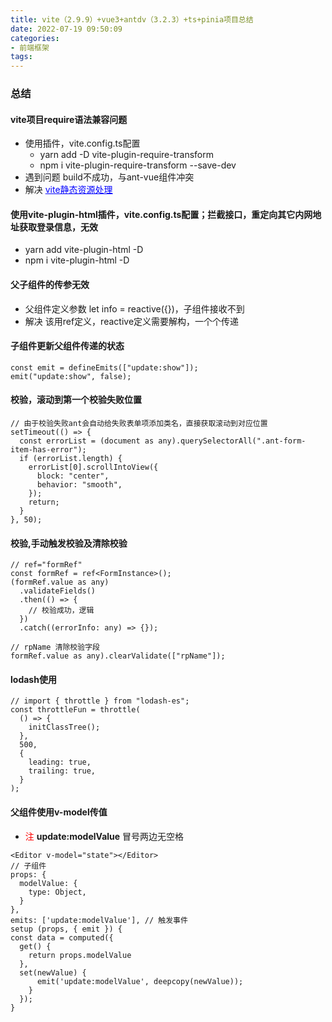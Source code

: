 ```yaml
---
title: vite（2.9.9）+vue3+antdv（3.2.3）+ts+pinia项目总结
date: 2022-07-19 09:50:09
categories:
- 前端框架
tags:
---
```


### 总结
#### vite项目require语法兼容问题
* 使用插件，vite.config.ts配置
  * yarn add -D vite-plugin-require-transform
  * npm i vite-plugin-require-transform --save-dev
* 遇到问题 build不成功，与ant-vue组件冲突
* 解决 <a href="https://vitejs.cn/guide/assets.html#the-public-directory" style="color: blue;">vite静态资源处理</a>

#### 使用vite-plugin-html插件，vite.config.ts配置；拦截接口，重定向其它内网地址获取登录信息，无效
  * yarn add vite-plugin-html -D
  * npm i vite-plugin-html -D

#### 父子组件的传参无效
  * 父组件定义参数 let info = reactive({})，子组件接收不到
  * 解决 该用ref定义，reactive定义需要解构，一个个传递

#### 子组件更新父组件传递的<a-modal>状态
```
const emit = defineEmits(["update:show"]);
emit("update:show", false);
```

#### <a-form>校验，滚动到第一个校验失败位置
```
// 由于校验失败ant会自动给失败表单项添加类名，直接获取滚动到对应位置
setTimeout(() => {
  const errorList = (document as any).querySelectorAll(".ant-form-item-has-error");
  if (errorList.length) {
    errorList[0].scrollIntoView({
      block: "center",
      behavior: "smooth",
    });
    return;
  }
}, 50);
```

#### <a-form>校验,手动触发校验及清除校验
```
// ref="formRef"
const formRef = ref<FormInstance>();
(formRef.value as any)
  .validateFields()
  .then(() => {
    // 校验成功，逻辑
  })
  .catch((errorInfo: any) => {});

// rpName 清除校验字段
formRef.value as any).clearValidate(["rpName"]);
```

#### lodash使用
```
// import { throttle } from "lodash-es";
const throttleFun = throttle(
  () => {
    initClassTree();
  },
  500,
  {
    leading: true,
    trailing: true,
  }
);
```

#### 父组件使用v-model传值 
* <span style="color: red;">注 </span>**update:modelValue** 冒号两边无空格
```
<Editor v-model="state"></Editor>
// 子组件
props: {
  modelValue: {
    type: Object,
  }
},
emits: ['update:modelValue'], // 触发事件
setup (props, { emit }) {
const data = computed({
  get() {
    return props.modelValue
  },
  set(newValue) {
      emit('update:modelValue', deepcopy(newValue));
    }
  });
}
```

